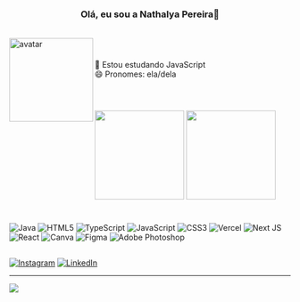 ### <div align="center"> Olá, eu sou a Nathalya Pereira👋 </div>  
 <br>
<img  align="left" src="https://i.picasion.com/pic92/443fb93da863a3859ae1972c1acb5708.gif" width="150" height="150" border="0" alt="avatar" /> 

# 
🌱 Estou estudando JavaScript<br>
 😄 Pronomes: ela/dela
 <br><br>

# 
<img  height="160em" src="https://github-readme-stats.vercel.app/api?username=nathalyapereira&theme=jolly&hide_border=false&include_all_commits=true&count_private=true"/>   <img height="160em" src="https://github-readme-stats.vercel.app/api/top-langs/?username=nathalyapereira&theme=jolly&hide_border=false&include_all_commits=true&count_private=true&layout=compact"/>

# 
![Java](https://img.shields.io/badge/java-%23ED8B00.svg?style=for-the-badge&logo=java&logoColor=white) ![HTML5](https://img.shields.io/badge/html5-%23E34F26.svg?style=for-the-badge&logo=html5&logoColor=white) ![TypeScript](https://img.shields.io/badge/typescript-%23007ACC.svg?style=for-the-badge&logo=typescript&logoColor=white) ![JavaScript](https://img.shields.io/badge/javascript-%23323330.svg?style=for-the-badge&logo=javascript&logoColor=%23F7DF1E) ![CSS3](https://img.shields.io/badge/css3-%231572B6.svg?style=for-the-badge&logo=css3&logoColor=white) ![Vercel](https://img.shields.io/badge/vercel-%23000000.svg?style=for-the-badge&logo=vercel&logoColor=white) ![Next JS](https://img.shields.io/badge/Next-black?style=for-the-badge&logo=next.js&logoColor=white) ![React](https://img.shields.io/badge/react-%2320232a.svg?style=for-the-badge&logo=react&logoColor=%2361DAFB) ![Canva](https://img.shields.io/badge/Canva-%2300C4CC.svg?style=for-the-badge&logo=Canva&logoColor=white) 	![Figma](https://img.shields.io/badge/figma-%23F24E1E.svg?style=for-the-badge&logo=figma&logoColor=white) ![Adobe Photoshop](https://img.shields.io/badge/adobephotoshop-%2331A8FF.svg?style=for-the-badge&logo=adobephotoshop&logoColor=white)

## 
[![Instagram](https://img.shields.io/badge/Instagram-%23E4405F.svg?logo=Instagram&logoColor=white)](https://instagram.com/@nathalya_psilva) [![LinkedIn](https://img.shields.io/badge/LinkedIn-%230077B5.svg?logo=linkedin&logoColor=white)](https://linkedin.com/in/nathalya-psilva) 

---
[![](https://visitcount.itsvg.in/api?id=nathalyapereira&icon=0&color=0)](https://visitcount.itsvg.in)

